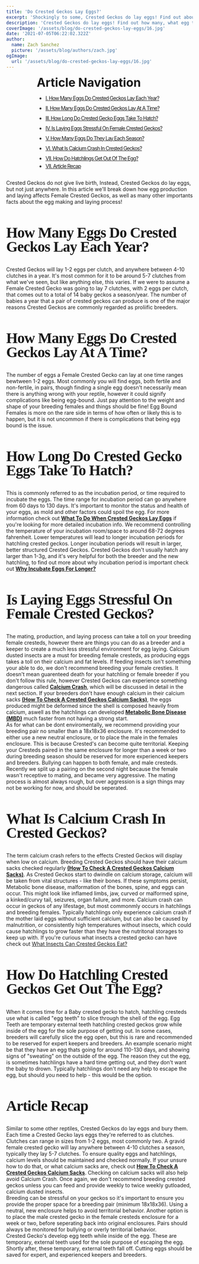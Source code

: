 ```yaml
---
title: 'Do Crested Geckos Lay Eggs?'
excerpt: 'Shockingly to some, Crested Geckos do lay eggs! Find out about how many eggs a Crested Gecko can lay at one time, and If they produce multiple a year - if so how many?'
description: 'Crested Geckos do lay eggs! Find out how many, what egg teeth are, and more!'
coverImage: '/assets/blog/do-crested-geckos-lay-eggs/16.jpg'
date: '2021-07-05T06:22:02.322Z'
author:
  name: Zach Sanchez
  picture: '/assets/blog/authors/zach.jpg'
ogImage:
  url: '/assets/blog/do-crested-geckos-lay-eggs/16.jpg'
---
```


<div style="text-align:center;width:100%">
  <div style="margin: 0 auto; display: inline-block;text-align:justify;">
  <span style="font-weight:bold;font-size:32px;">Article Navigation</span>
    <ul style="text-decoration: underline;letter-spacing: -1px;" >
      <li style="margin-bottom:10px;"><a href="#how-many-eggs-do-they-lay-each-season">
      <span>I. How Many Eggs Do Crested Geckos Lay Each Year?</span>
      </a></li>
      <li style="margin-bottom:10px;"><a href="#how-many-eggs-do-crested-geckos-lay-at-a-time">
      <span>II. How Many Eggs Do Crested Geckos Lay At A Time?</span>
      </a></li>
      <li style="margin-bottom:10px;"><a href="#how-long-do-crested-gecko-eggs-take-to-hatch">
      <span>III. How Long Do Crested Gecko Eggs Take To Hatch?</span>
      </a></li>
      <li style="margin-bottom:10px;"><a href="#is-laying-eggs-stressful-on-female-crested-geckos">
      <span>IV. Is Laying Eggs Stressful On Female Crested Geckos?</span>
      </a></li>
      <li style="margin-bottom:10px;"><a href="#how-many-eggs-do-they-lay-each-season">
      <span>V. How Many Eggs Do They Lay Each Season?</span>
      </a></li>
      <li style="margin-bottom:10px;"><a href="#what-is-calcium-crash-in-crested-geckos">
      <span>VI. What Is Calcium Crash In Crested Geckos?</</span>
      </a></li>
      <li style="margin-bottom:4px;"><a href="#how-do-hatchling-crested-geckos-get-out-of-the-egg">
      <span>VII. How Do Hatchlings Get Out Of The Egg?</span>
      </a></li>
      <li style="margin-bottom:4px;"><a href="#article-recap">
      <span>VII. Article Recap</span>
      </a></li>
    </ul>
    <ul>
    </ul>
  </div>
</div>

Crested Geckos do not give live birth, Instead, Crested Geckos do lay eggs, but not just anywhere. In this article we'll break down how egg production and laying affects Female Crested Geckos, as well as many other importants facts about the egg making and laying process!
<span id="how-many-eggs-do-they-lay-each-season"></span>

<h2 style="font-family:ui-serif;font-size:40px;letter-spacing: -1px;line-height:95%;">How Many Eggs Do Crested Geckos Lay Each Year?</h2>

Crested Geckos will lay 1-2 eggs per clutch, and anywhere between 4-10 clutches in a year. It's most common for it to be around 5-7 clutches from what we've seen, but like anything else, this varies. If we were to assume a Female Crested Gecko was going to lay 7 clutches, with 2 eggs per clutch, that comes out to a total of 14 baby geckos a season/year. The number of babies a year that a pair of crested geckos can produce is one of the major reasons Crested Geckos are commonly regarded as proliific breeders.
<span id="how-many-eggs-do-crested-geckos-lay-at-a-time" ></span>

<h2 style="font-family:ui-serif;font-size:40px;letter-spacing: -1px;line-height:95%;">How Many Eggs Do Crested Geckos Lay At A Time?</h2>

The number of eggs a Female Crested Gecko can lay at one time ranges bewtween 1-2 eggs. Most commonly you will find eggs, both fertile and non-fertile, in pairs, though finding a single egg doesn't necessarily mean there is anything wrong with your reptile, however it could signify complications like being egg-bound. Just pay attention to the weight and shape of your breeding females and things should be fine! Egg Bound Females is more on the rare side in terms of how often or likely this is to happen, but it is not uncommon if there is complications that being egg bound is the issue.
<span id="how-long-do-crested-gecko-eggs-take-to-hatch" ></span>

<h2 style="font-family:ui-serif;font-size:40px;letter-spacing: -1px;line-height:95%;">How Long Do Crested Gecko Eggs Take To Hatch?</h2>

This is commonly referred to as the incubation period, or time required to incubate the eggs. The time range for incubation period can go anywhere from 60 days to 130 days. It's important to monitor the status and health of your eggs, as mold and other factors could spoil the egg. For more information check out <a href="/posts/what-to-do-when-crested-geckos-lay-eggs" style="text-decoration:underline;font-weight:bold;">What To Do When Crested Geckos Lay Eggs</a> if you're looking for more detailed incubation info. We recommend controlling the temperature of your incubation room/space to around 68-72 degrees fahrenheit. Lower temperatures will lead to longer incubation periods for hatchling crested geckos. Longer incubation periods will result in larger, better structured Crested Geckos. Crested Geckos don't usually hatch any larger than 1-3g, and it's very helpful for both the breeder and the new hatchling, to find out more about why incubation period is important check out <a href="/posts/what-to-do-when-crested-geckos-lay-eggs" style="text-decoration:underline;font-weight:bold;">Why Incubate Eggs For Longer?</a>
<span id="is-laying-eggs-stressful-on-female-crested-geckos" ></span>

<h2 style="font-family:ui-serif;font-size:40px;letter-spacing: -1px;line-height:95%;">Is Laying Eggs Stressful On Female Crested Geckos?</h2>

The mating, production, and laying process can take a toll on your breeding female cresteds, however there are things you can do as a breeder and a keeper to create a much less stressful environment for egg laying. Calcium dusted insects are a must for breeding female cresteds, as producing eggs takes a toll on their calcium and fat levels. If feeding insects isn't something your able to do, we don't recommend breeding your female cresties. It doesn't mean guarenteed death for your hatchling or female breeder if you don't follow this rule, however Crested Geckos can experience something dangerous called <a href="#what-is-calcium-crash-in-crested-geckos" style="text-decoration:underline;font-weight:bold;">Calcium Crash</a>, which will be discussed in detail in the next section. If your breeders don't have enough calcium in their calcium sacks <a href="/posts/how-to-check-a-crested-geckos-calcium-sacks" style="text-decoration:underline;font-weight:bold;"> (How To Check A Crested Geckos Calcium Sacks)</a>, the eggs produced might be deformed since the shell is composed heavily from calcium, aswell as the hatchlings can developed <a href="/posts/what-is-metabolic-bone-disease" style="text-decoration:underline;font-weight:bold;">Metabolic Bone Disease (MBD)</a> much faster from not having a strong start. 
<br/>
As for what can be dont enviromentally, we recommend providing your breeding pair no smaller than a 18x18x36 enclosure. It's recommended to either use a new neutral enclosure, or to place the male in the females enclosure. This is because Crested's can become quite territorial. Keeping your Cresteds paired in the same enclosure for longer than a week or two during breeding season should be reserved for more experienced keepers and breeders. Bullying can happen to both female, and male cresteds. Recently we split up a pairing on the second night because the female wasn't receptive to mating, and became very aggressive. The mating process is almost always rough, but over aggression is a sign things may not be working for now, and should be seperated.
<span id="what-is-calcium-crash-in-crested-geckos" ></span>

<h2 style="font-family:ui-serif;font-size:40px;letter-spacing: -1px;line-height:95%;">What Is Calcium Crash In Crested Geckos?</h2>

The term calcium crash refers to the effects Crested Geckos will display when low on calcium. Breeding Crested Geckos should have their calcium sacks checked regularly <a href="/posts/how-to-check-a-crested-geckos-calcium-sacks" style="text-decoration:underline;font-weight:bold;"> (How To Check A Crested Geckos Calcium Sacks)</a>. As Crested Geckos start to dwindle on calcium storage, calcium will be taken from vital structures - like their bones. If these symptoms persist, Metabolic bone disease, malformation of the bones, spine, and eggs can occur. This might look like inflamed limbs, jaw, curved or malformed spine, a kinked/curvy tail, seizures, organ failure, and more. Calcium crash can occur in geckos of any lifestage, but most commonmly occurs in hatchlings and breeding females. Typically hatchlings only experience calcium crash if the mother laid eggs without sufficient calcium, but can also be caused by malnutrition, or consistently high temperatures without insects, which could cause hatchlings to grow faster than they have the nutritonal storages to keep up with. If you're curious what insects a crested gecko can have check out <a href="/posts/what-do-crested-geckos-eat#what-insects-can-i-feed-my-crested-gecko">What Insects Can Crested Geckos Eat?</a>
<span id="how-do-hatchling-crested-geckos-get-out-of-the-egg" ></span>

<h2 style="font-family:ui-serif;font-size:40px;letter-spacing: -1px;line-height:95%;">How Do Hatchling Crested Geckos Get Out The Egg?</h2>

When it comes time for a Baby crested gecko to hatch, hatchling cresteds use what is called "egg teeth" to slice through the shell of the egg. Egg Teeth are temporary external teeth hatchling crested geckos grow while inside of the egg for the sole purpose of getting out. In some cases, breeders will carefully slice the egg open, but this is rare and recommended to be reserved for expert keepers and breeders. An example scenario might be that they have an egg thats going for around 110-130 days, and showing signs of "sweating" on the outside of the egg. The reason they cut the egg, is sometimes hatchlings have a hard time getting out, and they don't want the baby to drown. Typically hatchlings don't need any help to escape the egg, but should you need to help - this would be the option.
<span id="article-recap" ></span>

<h2 style="font-family:ui-serif;font-size:40px;letter-spacing: -1px;line-height:95%;">Article Recap</h2>

Similar to some other reptiles, Crested Geckos do lay eggs and bury them. Each time a Crested Gecko lays eggs they're referred to as clutches. Clutches can range in sizes from 1-2 eggs, most commonly two. A gravid female crested gecko will lay anywhere between 4-10 clutches a season, typically they lay 5-7 clutches. To ensure quality eggs and hatchlings, calcium levels should be maintained and checked normally. If your unsure how to do that, or what calcium sacks are, check out <a href="/posts/how-to-check-a-crested-geckos-calcium-sacks" style="text-decoration:underline;font-weight:bold;"> How To Check A Crested Geckos Calcium Sacks</a>. Checking on calcium sacks will also help avoid Calcium Crash. Once again, we don't recommend breeding crested geckos unless you can feed and provide weekly to twice weekly gutloaded, calcium dusted insects.
<br/>
Breeding can be stressful on your geckos so it's important to ensure you provide the proper space for a breeding pair (minimum 18x18x36). Using a neutral, new enclosure helps to avoid territorial behavior. Another option is to place the male crested gecko in the female cresteds enclosure for a week or two, before seperating back into original enclosures. Pairs should always be monitored for bullying or overly territorial behavior.
<br/>
Crested Gecko's develop egg teeth while inside of the egg. These are temporary, external teeth used for the sole purpose of escaping the egg. Shortly after, these temporary, external teeth fall off. Cutting eggs should be saved for expert, and experienced keepers and breeders.